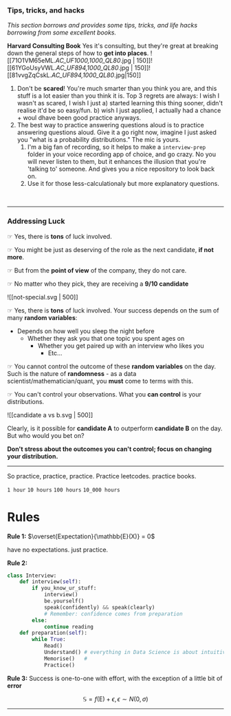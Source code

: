 ### Tips, tricks, and hacks

*This section borrows and provides some tips, tricks, and life hacks borrowing from some excellent books.* 

**Harvard Consulting Book** 
Yes it's consulting, but they're great at breaking down the general steps of how to **get into places**. 
![[71O1VM65eML._AC_UF1000,1000_QL80_.jpg | 150]]![[61YGoUsyVWL._AC_UF894,1000_QL80_.jpg | 150]]![[81vvgZqCskL._AC_UF894,1000_QL80_.jpg|150]]

1. Don't be **scared**! You're much smarter than you think you are, and this stuff is a lot easier than you think it is. Top 3 regrets are always: I wish I wasn't as scared, I wish I just a) started learning this thing sooner, didn't realise it'd be so easy/fun. b) wish I just applied, I actually had a chance + woul dhave been good practice anyways. 
2. The best way to practice answering questions aloud is to practice answering questions aloud. Give it a go right now, imagine I just asked you "what is a probability distributions." The mic is yours. 
	1. I'm a big fan of recording, so it helps to make a `interview-prep` folder in your voice recording app of choice, and go crazy. No you will never listen to them, but it enhances the illusion that you're 'talking to' someone. And gives you a nice repository to look back on. 
	2. Use it for those less-calculationaly but more explanatory questions. 

<br>

---

### Addressing Luck

☞ Yes, there is **tons** of luck involved. 

☞ You might be just as deserving of the role as the next candidate, **if not more**. 

☞ But from the **point of view** of the company, they do not care. 

☞ No matter who they pick, they are receiving a **9/10 candidate**

![[not-special.svg | 500]]

☞ Yes, there is **tons** of luck involved. Your success depends on the sum of many **random variables**:
- Depends on how well you sleep the night before
	- Whether they ask you that one topic you spent ages on
		- Whether you get paired up with an interview who likes you
			- Etc...

☞ You cannot control the outcome of these **random variables** on the day. Such is the nature of **randomness** - as a data scientist/mathematician/quant, you **must** come to terms with this.

☞ You can't control your observations. What you **can control** is your distributions. 

![[candidate a vs b.svg | 500]]


Clearly, is it possible for **candidate A** to outperform **candidate B** on the day. But who would you bet on?

**Don't stress about the outcomes you can't control; focus on changing your distribution.**





---

So practice, practice, practice. Practice leetcodes. practice books. 


`1 hour`
`10 hours`
`100 hours`
`10_000 hours`


# Rules

**Rule 1:** $\overset{Expectation}{\mathbb{E}(X)} = 0$

have no expectations. just practice. 

**Rule 2:** 
```python
class Interview: 
	def interview(self):
		if you_know_ur_stuff:
			interview()
			be.yourself()
			speak(confidently) && speak(clearly) 
			# Remember: confidence comes from preparation
		else:
			continue reading
	def preparation(self):
		while True: 
			Read()
			Understand() # everything in Data Science is about intuitive explanations
			Memorise()   #
			Practice() 
```

**Rule 3:**
Success is one-to-one with effort, with the exception of a little bit of **error**

$$\mathbb{S}=f(\text{E})+\epsilon, \epsilon \sim N(0, \sigma)$$

---
